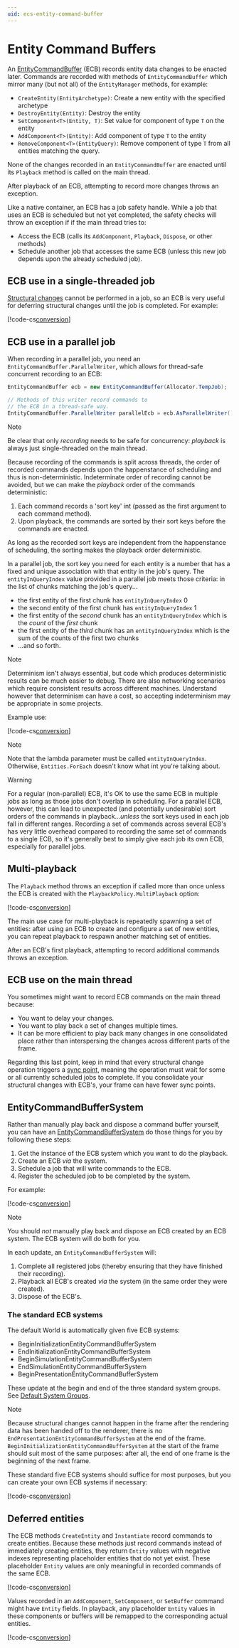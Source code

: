```yaml
---
uid: ecs-entity-command-buffer
---
```

# Entity Command Buffers

An [EntityCommandBuffer](xref:Unity.Entities.EntityCommandBuffer) (ECB) records entity data changes to be enacted later. Commands are recorded with methods of `EntityCommandBuffer` which mirror many (but not all) of the `EntityManager` methods, for example:

- `CreateEntity(EntityArchetype)`: Create a new entity with the specified archetype
- `DestroyEntity(Entity)`: Destroy the entity
- `SetComponent<T>(Entity, T)`: Set value for component of type `T` on the entity
- `AddComponent<T>(Entity)`: Add component of type `T` to the entity
- `RemoveComponent<T>(EntityQuery)`: Remove component of type `T` from all entities matching the query.

None of the changes recorded in an `EntityCommandBuffer` are enacted until its `Playback` method is called on the main thread.

After playback of an ECB, attempting to record more changes throws an exception.

Like a native container, an ECB has a job safety handle. While a job that uses an ECB is scheduled but not yet completed, the safety checks will throw an exception if if the main thread tries to:

- Access the ECB (calls its `AddComponent`, `Playback`, `Dispose`, or other methods)
- Schedule another job that accesses the same ECB (unless this new job depends upon the already scheduled job).

## ECB use in a single-threaded job

[Structural changes](sync_points.md#structural-changes) cannot be performed in a job, so an ECB is very useful for deferring structural changes until the job is completed. For example:

[!code-cs[conversion](../DocCodeSamples.Tests/EntityCommandBuffer.cs#ecb_single_threaded)]

## ECB use in a parallel job

When recording in a parallel job, you need an `EntityCommandBuffer.ParallelWriter`, which allows for thread-safe concurrent recording to an ECB:

```csharp
EntityCommandBuffer ecb = new EntityCommandBuffer(Allocator.TempJob);

// Methods of this writer record commands to 
// the ECB in a thread-safe way.
EntityCommandBuffer.ParallelWriter parallelEcb = ecb.AsParallelWriter();
```

> [!NOTE]
> Be clear that only *recording* needs to be safe for concurrency: *playback* is always just single-threaded on the main thread.

Because recording of the commands is split across threads, the order of recorded commands depends upon the happenstance of scheduling and thus is non-deterministic. Indeterminate order of recording cannot be avoided, but we can make the *playback* order of the commands deterministic:

1. Each command records a 'sort key' int (passed as the first argument to each command method).
1. Upon playback, the commands are sorted by their sort keys before the commands are enacted.

As long as the recorded sort keys are independent from the happenstance of scheduling, the sorting makes the playback order deterministic.

In a parallel job, the sort key you need for each entity is a number that has a fixed and unique association with that entity in the job's query. The `entityInQueryIndex` value provided in a parallel job meets those criteria: in the list of chunks matching the job's query...

- the first entity of the first chunk has `entityInQueryIndex` 0
- the second entity of the first chunk has `entityInQueryIndex`  1
- the first entity of the *second* chunk has an `entityInQueryIndex` which is the *count* of the *first* chunk
- the first entity of the *third* chunk has an `entityInQueryIndex` which is the sum of the counts of the first two chunks
- ...and so forth.

> [!NOTE]
> Determinism isn't always essential, but code which produces deterministic results can be much easier to debug. There are also networking scenarios which require consistent results across different machines. Understand however that determinism can have a cost, so accepting indeterminism may be appropriate in some projects.

Example use:

[!code-cs[conversion](../DocCodeSamples.Tests/EntityCommandBuffer.cs#ecb_multi_threaded)]

> [!NOTE]
> Note that the lambda parameter must be called `entityInQueryIndex`. Otherwise, `Entities.ForEach` doesn't know what int you're talking about.

> [!WARNING]
> For a regular (non-parallel) ECB, it's OK to use the same ECB in multiple jobs as long as those jobs don't overlap in scheduling. For a parallel ECB, however, this can lead to unexpected (and potentially undesirable) sort orders of the commands in playback...*unless* the sort keys used in each job fall in different ranges. Recording a set of commands across several ECB's has very little overhead compared to recording the same set of commands to a single ECB, so it's generally best to simply give each job its own ECB, especially for parallel jobs.

## Multi-playback

The `Playback` method throws an exception if called more than once unless the ECB is created with the `PlaybackPolicy.MultiPlayback` option:

[!code-cs[conversion](../DocCodeSamples.Tests/EntityCommandBuffer.cs#ecb_multi_playback)]

The main use case for multi-playback is repeatedly spawning a set of entities: after using an ECB to create and configure a set of new entities, you can repeat playback to respawn another matching set of entities.

After an ECB's first playback, attempting to record additional commands throws an exception.

## ECB use on the main thread

You sometimes might want to record ECB commands on the main thread because:

- You want to delay your changes.
- You want to play back a set of changes multiple times.
- It can be more efficient to play back many changes in one consolidated place rather than interspersing the changes across different parts of the frame.

Regarding this last point, keep in mind that every structural change operation triggers a [sync point](sync_points.md), meaning the operation must wait for some or all currently scheduled jobs to complete. If you consolidate your structural changes with ECB's, your frame can have fewer sync points.

## EntityCommandBufferSystem

Rather than manually play back and dispose a command buffer yourself, you can have an [EntityCommandBufferSystem](xref:Unity.Entities.EntityCommandBufferSystem) do those things for you by following these steps:

1. Get the instance of the ECB system which you want to do the playback.
2. Create an ECB *via* the system.
3. Schedule a job that will write commands to the ECB.
4. Register the scheduled job to be completed by the system.

For example:

[!code-cs[conversion](../DocCodeSamples.Tests/EntityCommandBuffer.cs#ecb_from_ecbsystem)]

> [!NOTE]
> You should *not* manually play back and dispose an ECB created by an ECB system. The ECB system will do both for you.

In each update, an `EntityCommandBufferSystem` will:

1. Complete all registered jobs (thereby ensuring that they have finished their recording).
1. Playback all ECB's created *via* the system (in the same order they were created).
1. Dispose of the ECB's.

### The standard ECB systems

The default World is automatically given five ECB systems:

- BeginInitializationEntityCommandBufferSystem
- EndInitializationEntityCommandBufferSystem
- BeginSimulationEntityCommandBufferSystem
- EndSimulationEntityCommandBufferSystem
- BeginPresentationEntityCommandBufferSystem

These update at the begin and end of the three standard system groups. See [Default System Groups](system_update_order.md).

> [!NOTE]
> Because structural changes cannot happen in the frame after the rendering data has been handed off to the renderer, there is no `EndPresentationEntityCommandBufferSystem` at the end of the frame. `BeginInitializationEntityCommandBufferSystem` at the start of the frame should suit most of the same purposes: after all, the end of one frame is the beginning of the next frame.

These standard five ECB systems should suffice for most purposes, but you can create your own ECB systems if necessary:

[!code-cs[conversion](../DocCodeSamples.Tests/EntityCommandBuffer.cs#ecb_define_ecbsystem)]

## Deferred entities

The ECB methods `CreateEntity` and `Instantiate` record commands to create entities. Because these methods just record commands instead of immediately creating entities, they return `Entity` values with negative indexes representing placeholder entities that do not yet exist. These placeholder `Entity` values are only meaningful in recorded commands of the same ECB.

[!code-cs[conversion](../DocCodeSamples.Tests/EntityCommandBuffer.cs#ecb_deferred_entities)]

Values recorded in an `AddComponent`, `SetComponent`, or `SetBuffer` command might have `Entity` fields. In playback, any placeholder `Entity` values in these components or buffers will be remapped to the corresponding actual entities.

[!code-cs[conversion](../DocCodeSamples.Tests/EntityCommandBuffer.cs#ecb_deferred_remapping)]
